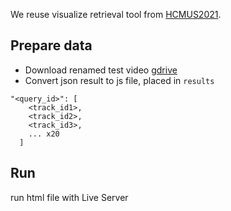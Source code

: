 We reuse visualize retrieval tool from [HCMUS2021](https://github.com/selab-hcmus/AI_City_2021/tree/main/visualize_tool).

## Prepare data

- Download renamed test video [gdrive](https://drive.google.com/drive/folders/13ytrgaXQASvM-LmVgJBLZ64Kk0LIDKw1?usp=sharing)
- Convert json result to js file, placed in `results`

```
"<query_id>": [
    <track_id1>,
    <track_id2>,
    <track_id3>,
    ... x20
  ]
```

## Run

run html file with Live Server
